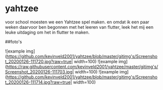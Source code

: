 # yahtzee

voor school moesten we een Yahtzee spel maken.
en omdat ik een paar weken daarvoor ben begonnen met het leeren van flutter, leek het mij een leuke uitdaging om het in flutter te maken.

##foto's

![example img](https://github.com/kevinveld2001/yahtzee/blob/master/gitimg's/Screenshot_20200126-111720.jpg?raw=true| width=100)
![example img](https://raw.githubusercontent.com/kevinveld2001/yahtzee/master/gitimg's/Screenshot_20200126-111703.jpg| width=100)
![example img](https://github.com/kevinveld2001/yahtzee/blob/master/gitimg's/Screenshot_20200126-111714.jpg?raw=true| width=100)

